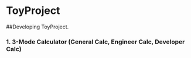 # ToyProject
##Developing ToyProject. 


### 1. 3-Mode Calculator (General Calc, Engineer Calc, Developer Calc)

###
